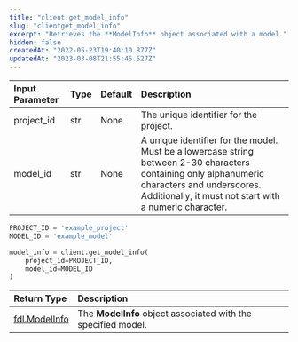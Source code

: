 ```yaml
---
title: "client.get_model_info"
slug: "clientget_model_info"
excerpt: "Retrieves the **ModelInfo** object associated with a model."
hidden: false
createdAt: "2022-05-23T19:40:10.877Z"
updatedAt: "2023-03-08T21:55:45.527Z"
---
```

| Input Parameter | Type | Default | Description                                                                                                                                                                                              |
| :-------------- | :--- | :------ | :------------------------------------------------------------------------------------------------------------------------------------------------------------------------------------------------------- |
| project_id      | str  | None    | The unique identifier for the project.                                                                                                                                                                   |
| model_id        | str  | None    | A unique identifier for the model. Must be a lowercase string between 2-30 characters containing only alphanumeric characters and underscores. Additionally, it must not start with a numeric character. |

```python Usage
PROJECT_ID = 'example_project'
MODEL_ID = 'example_model'

model_info = client.get_model_info(
    project_id=PROJECT_ID,
    model_id=MODEL_ID
)
```



| Return Type                       | Description                                                   |
| :-------------------------------- | :------------------------------------------------------------ |
| [fdl.ModelInfo](ref:fdlmodelinfo) | The **ModelInfo** object associated with the specified model. |